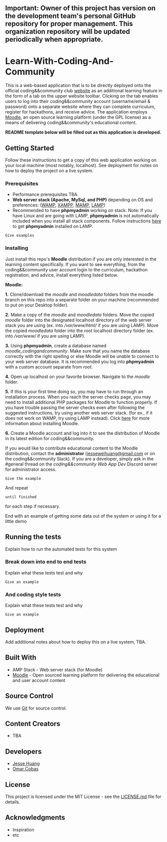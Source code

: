 ## Important: Owner of this project has version on the development team's personal GitHub repository for proper management. This organization repository will be updated periodically when appropriate.

# Learn-With-Coding-And-Community
This is a web-based application that is to be directly deployed onto the official coding&amp;&amp;community club [website]( https://codingandcommunity.org/) as an additional learning feature in the form of a tab on the upper website toolbar. Clicking on the tab enables users to log into their coding&&community account (username/email & password) onto a separate website where they can complete curriculum, register for hackathons, and receive advice. The application employs [Moodle](https://moodle.org/), an open source learning platform (under the GPL license) as a means of delivering coding&&community's educational content.

**README template below will be filled out as this application is developed.**
## Getting Started

Follow these instructions to get a copy of this web application working on your local machine (most notably, localhost). See deployment for notes on how to deploy the project on a live system.

### Prerequisites
* Performance prerequisites TBA.
* **Web server stack (Apache, MySql, and PHP)** depending on OS and preferences: ([WAMP](http://ampps.com/wamp), [XAMPP](https://www.apachefriends.org/index.html), [MAMP](https://www.mamp.info/en/), [LAMP](https://phoenixnap.com/kb/how-to-install-lamp-stack-on-ubuntu))
* Recommended to have **phpmyadmin** working on stack. 
Note: If you have Linux and are going with LAMP,  **phpmyadmin** is not automatically included when you install all stack components. Follow instructions [here](https://www.ostechnix.com/install-phpmyadmin-with-lamp-stack-on-ubuntu-16-04/) to get **phpmyadmin** installed on LAMP.

```
Give examples
```

### Installing
Just install this repo's **Moodle** distribution if you are only interested in the learning content specifically. If you want to see everything, from the coding&&community user account login to the curriculum, hackathon registration, and advice, install everything listed below.

**Moodle:**

  **1.** Clone/download the *moodle* and *moodledata* folders from the moodle branch on this repo into a separate folder on your machine (recommended to put on your Desktop folder).
 
  **2.** Make a copy of the *moodle* and *moodledata* folders. Move the copied *moodle* folder into the designated localhost directory of the web server stack you are using (ex. into */var/www/html/* if you are using LAMP). Move the copied *moodledata* folder into the root localhost directory folder (ex. into */var/www/* if you are using LAMP).

  **3.** Using **phpmyadmin**, create a database named *moodle_codingandcommunity*. Make sure that you name the database correctly with the right spelling or else Moodle will be unable to connect to your web server database. It is recommended you log into **phpmyadmin** with a custom account separate from *root*.

  **4.** Open up localhost on your favorite browser. Navigate to the *moodle* folder. 

  **5.** If this is your first time doing so, you may have to run through an installation process. When you reach the server checks page, you may need to install additional PHP packages for Moodle to function properly. If you have trouble passing the server checks even after following the suggested instructions, try using another web server stack. (for ex., if it does not work on WAMP, try using LAMP instead). Click [here](https://docs.moodle.org/38/en/Installation_quick_guide#Install_Moodle) for more information about installing Moodle.

  **6.** Create a Moodle account and log into it to see the distribution of Moodle in its latest edition for coding&&community. 
  
If you would like to contribute educational content to the Moodle distribution, contact the **administrator** (jesseweihuang@gmail.com or on the coding&&community Slack). If you are a developer, simply ask in the #general thread on the *coding&&community Web App Dev* Discord server for administrator access.

```
Give the example
```

And repeat

```
until finished
```

for each step if necessary.

End with an example of getting some data out of the system or using it for a little demo

## Running the tests

Explain how to run the automated tests for this system

### Break down into end to end tests

Explain what these tests test and why

```
Give an example
```

### And coding style tests

Explain what these tests test and why

```
Give an example
```

## Deployment

Add additional notes about how to deploy this on a live system, TBA.

## Built With
* AMP Stack - Web server stack (for Moodle)
* [Moodle](https://moodle.org/) - Open sourced learning platform for delivering the educational and user account content

## Source Control

We use [Git](https://git-scm.com/) for source control. 

## Content Creators

* TBA 

## Developers

* [Jesse Huang](https://github.com/JessHua159)
* [Omar Cobas](https://github.com/omarASC5)

## License

This project is licensed under the MIT License - see the [LICENSE.md](https://github.com/JessHua159/Learn-With-Coding-And-Community/blob/master/LICENSE) file for details.

## Acknowledgments
* Inspiration
* etc
